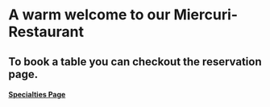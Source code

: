 # A warm welcome to our Miercuri-Restaurant

## To book a table you can checkout the reservation page.

#### [Specialties Page](specialties.md)
